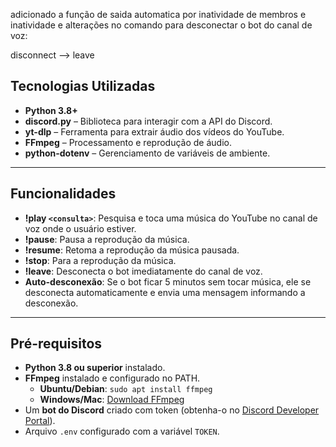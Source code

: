 adicionado a função de saida automatica por inatividade de membros e inatividade e alterações no comando para desconectar o bot do canal de voz:

disconnect --> leave

## Tecnologias Utilizadas

- **Python 3.8+**
- **discord.py** – Biblioteca para interagir com a API do Discord.
- **yt-dlp** – Ferramenta para extrair áudio dos vídeos do YouTube.
- **FFmpeg** – Processamento e reprodução de áudio.
- **python-dotenv** – Gerenciamento de variáveis de ambiente.

---

## Funcionalidades

- **!play `<consulta>`**: Pesquisa e toca uma música do YouTube no canal de voz onde o usuário estiver.
- **!pause**: Pausa a reprodução da música.
- **!resume**: Retoma a reprodução da música pausada.
- **!stop**: Para a reprodução da música.
- **!leave**: Desconecta o bot imediatamente do canal de voz.
- **Auto-desconexão**: Se o bot ficar 5 minutos sem tocar música, ele se desconecta automaticamente e envia uma mensagem informando a desconexão.

---

## Pré-requisitos

- **Python 3.8 ou superior** instalado.
- **FFmpeg** instalado e configurado no PATH.  
  - **Ubuntu/Debian**: `sudo apt install ffmpeg`
  - **Windows/Mac**: [Download FFmpeg](https://ffmpeg.org/download.html)
- Um **bot do Discord** criado com token (obtenha-o no [Discord Developer Portal](https://discord.com/developers/applications)).
- Arquivo `.env` configurado com a variável `TOKEN`.
